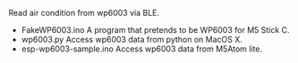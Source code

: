 Read air condition from wp6003 via BLE.

- FakeWP6003.ino	A program that pretends to be WP6003 for M5 Stick C.
- wp6003.py		Access wp6003 data from python on MacOS X.
- esp-wp6003-sample.ino	Access wp6003 data from M5Atom lite.
